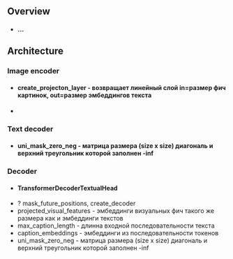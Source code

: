 ## Overview
* #### ...

## Architecture
### Image encoder
* #### create_projecton_layer - возвращает линейный слой in=размер фич картинок, out=размер эмбеддингов текста
* #### 

### Text decoder
* #### uni_mask_zero_neg - матрица размера (size x size) диагональ и верхний треугольник которой заполнен -inf


### Decoder
* #### TransformerDecoderTextualHead
* ? mask_future_positions, create_decoder
* projected_visual_features - эмбеддинги визуальных фич такого же размера как и эмбеддинги текстов
* max_caption_length - длинна входной последовательности текста 
* caption_embeddings - эмбеддинги из последовательности токенов
* uni_mask_zero_neg - матрица размера (size x size) диагональ и верхний треугольник которой заполнен -inf


